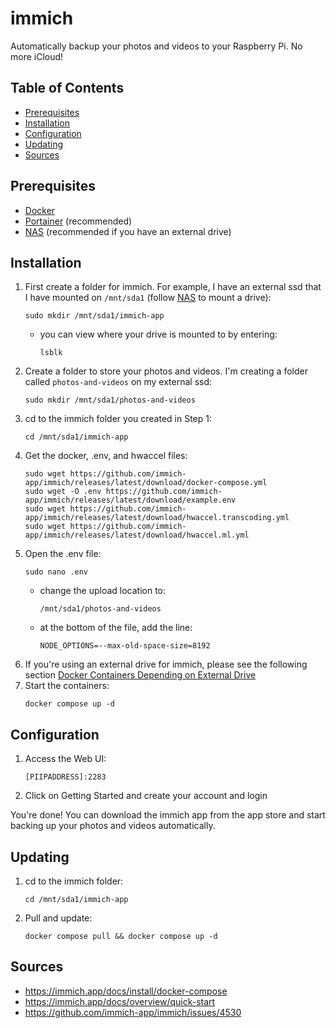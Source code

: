 # immich

Automatically backup your photos and videos to your Raspberry Pi. No more iCloud!

## Table of Contents

- [Prerequisites](#prerequisites)
- [Installation](#installation)
- [Configuration](#configuration)
- [Updating](#updating)
- [Sources](#sources)

## Prerequisites

- [Docker](/Pi-Guide/Docker.md)
- [Portainer](/Pi-Guide/Portainer.md) (recommended)
- [NAS](/Pi-Guide/NAS.md) (recommended if you have an external drive)

## Installation

1. First create a folder for immich. For example, I have an external ssd that I have mounted on `/mnt/sda1` (follow [NAS](/Pi-Guide/NAS.md) to mount a drive):
   ```
   sudo mkdir /mnt/sda1/immich-app
   ```
   - you can view where your drive is mounted to by entering:
     ```
     lsblk
     ```
1. Create a folder to store your photos and videos. I'm creating a folder called `photos-and-videos` on my external ssd:
   ```
   sudo mkdir /mnt/sda1/photos-and-videos
   ```
1. cd to the immich folder you created in Step 1:
   ```
   cd /mnt/sda1/immich-app
   ```
1. Get the docker, .env, and hwaccel files:
   ```
   sudo wget https://github.com/immich-app/immich/releases/latest/download/docker-compose.yml
   sudo wget -O .env https://github.com/immich-app/immich/releases/latest/download/example.env
   sudo wget https://github.com/immich-app/immich/releases/latest/download/hwaccel.transcoding.yml
   sudo wget https://github.com/immich-app/immich/releases/latest/download/hwaccel.ml.yml
   ```
1. Open the .env file:
   ```
   sudo nano .env
   ```
   - change the upload location to:
     ```
     /mnt/sda1/photos-and-videos
     ```
   - at the bottom of the file, add the line:
     ```
     NODE_OPTIONS=--max-old-space-size=8192
     ```
1. If you're using an external drive for immich, please see the following section [Docker Containers Depending on External Drive](/Pi-Guide/NAS.md#docker-containers-depending-on-external-drive)
1. Start the containers:
   ```
   docker compose up -d
   ```

## Configuration

1. Access the Web UI:
   ```
   [PIIPADDRESS]:2283
   ```
1. Click on Getting Started and create your account and login

You're done! You can download the immich app from the app store and start backing up your photos and videos automatically.

## Updating

1. cd to the immich folder:
   ```
   cd /mnt/sda1/immich-app
   ```
1. Pull and update:
   ```
   docker compose pull && docker compose up -d
   ```

## Sources

- https://immich.app/docs/install/docker-compose
- https://immich.app/docs/overview/quick-start
- https://github.com/immich-app/immich/issues/4530
